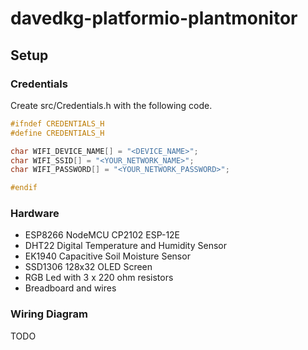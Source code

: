 # davedkg-platformio-plantmonitor

## Setup

### Credentials

Create src/Credentials.h with the following code.

```cpp
#ifndef CREDENTIALS_H
#define CREDENTIALS_H

char WIFI_DEVICE_NAME[] = "<DEVICE_NAME>";
char WIFI_SSID[] = "<YOUR_NETWORK_NAME>";
char WIFI_PASSWORD[] = "<YOUR_NETWORK_PASSWORD>";

#endif
```

### Hardware

- ESP8266 NodeMCU CP2102 ESP-12E
- DHT22 Digital Temperature and Humidity Sensor
- EK1940 Capacitive Soil Moisture Sensor
- SSD1306 128x32 OLED Screen
- RGB Led with 3 x 220 ohm resistors
- Breadboard and wires

### Wiring Diagram

TODO